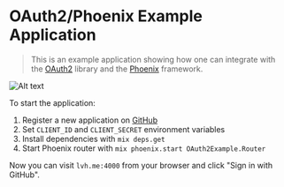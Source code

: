 # OAuth2/Phoenix Example Application

> This is an example application showing how one can integrate with the
> [OAuth2](https://github.com/scrogson/oauth2) library and
> the [Phoenix](https://github.com/phoenixframework/phoenix) framework.

![Alt text](https://monosnap.com/image/l8D8RiL2wWwNyXeWiCcjmGIhNMXg7N.png)

To start the application:

1. Register a new application on [GitHub](https://github.com/settings/applications/new)
2. Set `CLIENT_ID` and `CLIENT_SECRET` environment variables
3. Install dependencies with `mix deps.get`
4. Start Phoenix router with `mix phoenix.start OAuth2Example.Router`

Now you can visit `lvh.me:4000` from your browser and click "Sign in with
GitHub".
